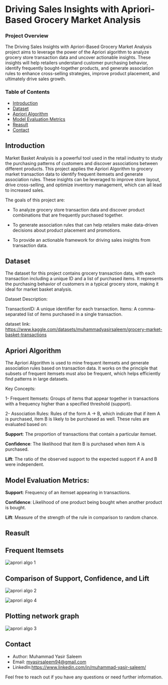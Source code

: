 # Driving Sales Insights with Apriori-Based Grocery Market Analysis

### Project Overview
The Driving Sales Insights with Apriori-Based Grocery Market Analysis project aims to leverage the power of the Apriori algorithm to analyze grocery store transaction data and uncover actionable insights. These insights will help retailers understand customer purchasing behavior, identify frequently bought-together products, and generate association rules to enhance cross-selling strategies, improve product placement, and ultimately drive sales growth.

### Table of Contents

- [Introduction](#introduction)
- [Dataset](#dataset)
- [Apriori Algorithm](#apriori-algorithm)
- [Model Evaluation Metrics](#model-evaluation-metrics)
- [Reasult](#reasult)
- [Contact](#contact)
  

## Introduction
Market Basket Analysis is a powerful tool used in the retail industry to study the purchasing patterns of customers and discover associations between different products. This project applies the Apriori Algorithm to grocery market transaction data to identify frequent itemsets and generate association rules. These insights can be leveraged to improve store layout, drive cross-selling, and optimize inventory management, which can all lead to increased sales.

The goals of this project are:
- To analyze grocery store transaction data and discover product combinations that are frequently purchased together.
  
- To generate association rules that can help retailers make data-driven decisions about product placement and promotions.
  
- To provide an actionable framework for driving sales insights from transaction data.

## Dataset
The dataset for this project contains grocery transaction data, with each transaction including a unique ID and a list of purchased items. It represents the purchasing behavior of customers in a typical grocery store, making it ideal for market basket analysis.

Dataset Description:

TransactionID: 
A unique identifier for each transaction.
Items: 
A comma-separated list of items purchased in a single transaction.

dataset link: https://www.kaggle.com/datasets/muhammadyasirsaleem/grocery-market-basket-transactions

## Apriori Algorithm
The Apriori Algorithm is used to mine frequent itemsets and generate association rules based on transaction data. It works on the principle that subsets of frequent itemsets must also be frequent, which helps efficiently find patterns in large datasets.

Key Concepts:

1- Frequent Itemsets: Groups of items that appear together in transactions with a frequency higher than a specified threshold (support).

2- Association Rules: Rules of the form A → B, which indicate that if item A is purchased, item B is likely to be purchased as well. These rules are evaluated based on:

**Support**: The proportion of transactions that contain a particular itemset.

**Confidence**: The likelihood that item B is purchased when item A is purchased.

**Lift**: The ratio of the observed support to the expected support if A and B were independent.

## Model Evaluation Metrics:

**Support**: Frequency of an itemset appearing in transactions.

**Confidence**: Likelihood of one product being bought when another product is bought.

**Lift**: Measure of the strength of the rule in comparison to random chance.

## Reasult

## Frequent Itemsets
![aprori algo 1](https://github.com/user-attachments/assets/264801fb-1b10-4380-a141-85b6d9924e51)

## Comparison of Support, Confidence, and Lift
![aprori algo 2](https://github.com/user-attachments/assets/4d4d301e-4bda-4ed7-954e-f702dbed9f3e)

![aprori algo 4](https://github.com/user-attachments/assets/97367983-54f9-44a9-a13b-9b73c65fe7d6)



## Plotting network graph
![aprori algo 3](https://github.com/user-attachments/assets/9dbf6aff-7035-4f6e-895a-6de1c3f5282a)


## Contact
- Author: Muhammad Yasir Saleem
- Email: myasirsaleem94@gmail.com
- LinkedIn:https://www.linkedin.com/in/muhammad-yasir-saleem/


Feel free to reach out if you have any questions or need further information.

